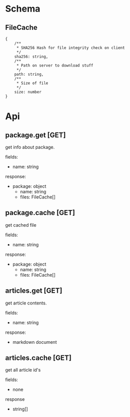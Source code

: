 # Schema
## FileCache
```
{
    /**
     * SHA256 Hash for file integrity check on client
     */
    sha256: string,
    /**
     * Path on server to download stuff
     */
    path: string,
    /**
     * Size of file
     */
    size: number
}
```
# Api

## package.get [GET]
get info about package.

fields:
- name: string

response:
- package: object
    - name: string
    - files: FileCache[]

## package.cache [GET]
get cached file

fields:
- name: string

response:
- package: object
    - name: string
    - files: FileCache[]

## articles.get [GET]
get article contents.

fields:
- name: string

response:
- markdown document

## articles.cache [GET]
get all article id's

fields:
- none

response
- string[]